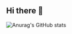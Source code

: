 ## Hi there 👋
![Anurag's GitHub stats](https://github-readme-stats.vercel.app/api?username=anuraghazra&show_icons=true&theme=transparent)
